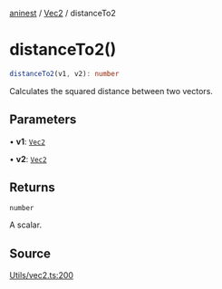 [aninest](../../index.md) / [Vec2](../index.md) / distanceTo2

# distanceTo2()

```ts
distanceTo2(v1, v2): number
```

Calculates the squared distance between two vectors.

## Parameters

• **v1**: [`Vec2`](../type-aliases/Vec2.md)

• **v2**: [`Vec2`](../type-aliases/Vec2.md)

## Returns

`number`

A scalar.

## Source

[Utils/vec2.ts:200](https://github.com/zphrs/aninest/blob/2327e64/src/Utils/vec2.ts#L200)
